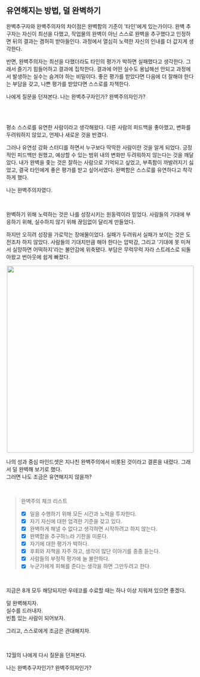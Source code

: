 ## 유연해지는 방법, 덜 완벽하기

완벽추구자와 완벽주의자의 차이점은 완벽함의 기준이 '타인'에게 있는가이다. 완벽 추구자는 자신이 최선을 다했고, 작업물의 완벽이 아닌 스스로 완벽을 추구했다고 인정하면 뒤의 결과는 겸허히 받아들인다. 과정에서 열심히 노력한 자신의 인내를 더 값지게 생각한다.

반면, 완벽주의자는 최선을 다했더라도 타인의 평가가 박하면 실패했다고 생각한다. 그래서 즐기기 힘들어하고 결과에 집착한다. 결과에 어떤 실수도 용납해선 안되고 과정에서 발생하는 실수는 숨겨야 하는 비밀이다. 좋은 평가를 받았다면 다음에 더 잘해야 한다는 부담을 갖고, 나쁜 평가를 받았다면 스스로를 자책한다.

나에게 질문을 던져본다. 나는 완벽추구자인가? 완벽주의자인가?

<br/><br/>

평소 스스로를 유연한 사람이라고 생각해왔다. 다른 사람의 피드백을 좋아했고, 변화를 두려워하지 않았고, 언제나 새로운 것을 반겼다.

그러나 유연성 강화 스터디를 하면서 누구보다 딱딱한 사람이란 것을 알게 되었다. 긍정적인 피드백만 원했고, 예상할 수 있는 범위 내의 변화만 두려워하지 않는다는 것을 깨달았다.
내가 완벽을 좇는 것은 잘하는 사람으로 기억되고 싶었고, 부족함이 까발려지기 싫었고, 결국 타인에게 좋은 평가를 받고 싶어서였다. 완벽함은 스스로를 유연하다고 착각하게 했다.

나는 완벽주의자였다.

<br/>

완벽하기 위해 노력하는 것은 나를 성장시키는 원동력이라 믿었다. 사람들의 기대에 부응하기 위해, 실수하지 않기 위해 끊임없이 달리게 만들었다.

하지만 오히려 성장을 가로막는 장애물이었다. 실패가 두려워서 실패가 보이는 것은 도전조차 하지 않았다. 사람들의 기대치만큼 해야 한다는 압박감, 그리고 '기대에 못 미쳐서 실망하면 어떡하지'라는 불안감에 위축됐다. 부담은 무럭무럭 자라 스트레스로 되돌아왔고 번아웃에 쉽게 빠졌다.

<p align=center>
<img src="https://sourcesofinsight.com/wp-content/uploads/2023/08/What-is-a-Growth-Mindset.jpg" width=500>
</p>

나의 성과 중심 마인드셋은 지나친 완벽주의에서 비롯된 것이라고 결론을 내렸다. 그래서 덜 완벽해 보기로 했다.<br/>
그러면 나도 조금은 유연해지지 않을까?

<br/>


> 완벽주의 체크 리스트
>- [x] 일을 수행하기 위해 모든 시간과 노력을 투자한다.
>- [x] 자기 자신에 대한 엄격한 기준을 갖고 있다.
>- [x] 완벽하게 해낼 수 없다고 생각하면 시작하려고 하지 않는다.
>- [x] 완벽함을 추구하느라 기한을 미룬다.
>- [x] 자기에 대한 평가가 박하다.
>- [x] 후회와 자책을 자주 하고, 생각이 많단 이야기를 종종 듣는다.
>- [x] 사람들의 부정적 평가에 늘 불안하다.
>- [x] 누군가에게 피해를 준다는 생각을 하면 그만두려고 한다. 

<br/>

지금은 8개 모두 해당되지만 우테코를 수료할 때는 하나 이상 지워져 있으면 좋겠다.

덜 완벽해지자.<br/>
실수를 드러내자.<br/>
빈틈 있는 사람이 되어보자.<br/>

그리고, 스스로에게 조금은 관대해지자.

<br/>

12월의 나에게 다시 질문을 던져본다.

나는 완벽추구자인가? 완벽주의자인가?
